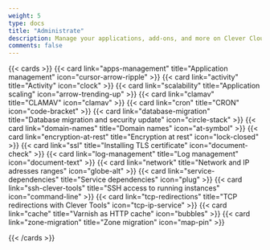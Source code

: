 ```yaml
---
weight: 5
type: docs
title: "Administrate"
description: Manage your applications, add-ons, and more on Clever Cloud
comments: false
---
```


{{< cards >}}
  {{< card link="apps-management" title="Application management" icon="cursor-arrow-ripple" >}}
  {{< card link="activity" title="Activity" icon="clock" >}}
  {{< card link="scalability" title="Application scaling" icon="arrow-trending-up" >}}
  {{< card link="clamav" title="CLAMAV" icon="clamav" >}}
  {{< card link="cron" title="CRON" icon="code-bracket" >}}
  {{< card link="database-migration" title="Database migration and security update" icon="circle-stack" >}}
  {{< card link="domain-names" title="Domain names" icon="at-symbol" >}}
  {{< card link="encryption-at-rest" title="Encryption at rest" icon="lock-closed" >}}
  {{< card link="ssl" title="Installing TLS certificate" icon="document-check" >}}
  {{< card link="log-management" title="Log management" icon="document-text" >}}
  {{< card link="network" title="Network and IP adresses ranges" icon="globe-alt" >}}
  {{< card link="service-dependencies" title="Service dependencies" icon="plug" >}}
  {{< card link="ssh-clever-tools" title="SSH access to running instances" icon="command-line" >}}
  {{< card link="tcp-redirections" title="TCP redirections with Clever Tools" icon="tcp-ip-service" >}}
  {{< card link="cache" title="Varnish as HTTP cache" icon="bubbles" >}}
  {{< card link="zone-migration" title="Zone migration" icon="map-pin" >}}

{{< /cards >}}
